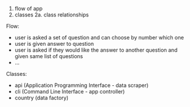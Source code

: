
1. flow of app
2. classes
    2a. class relationships

Flow:
- user is asked a set of question and can choose by number which one
- user is given answer to question
- user is asked if they would like the answer to another question and given same list of questions
- ...

Classes:
- api (Application Programming Interface - data scraper) 
- cli (Command Line Interface - app controller)
- country (data factory)  
